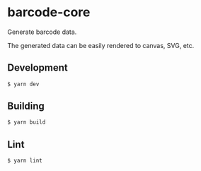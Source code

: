 # barcode-core

Generate barcode data.

The generated data can be easily rendered to canvas, SVG, etc.

## Development

``` sh
$ yarn dev
```

## Building

```sh
$ yarn build
```

## Lint

``` sh
$ yarn lint
```

